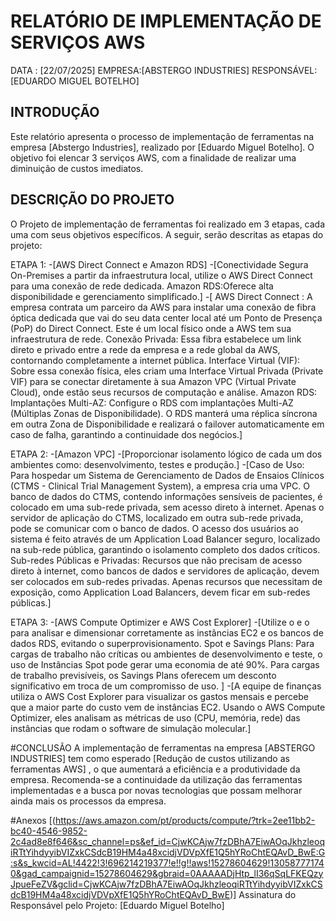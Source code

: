 # RELATÓRIO DE IMPLEMENTAÇÃO DE SERVIÇOS AWS
 DATA : [22/07/2025]
 EMPRESA:[ABSTERGO INDUSTRIES]
 RESPONSÁVEL:[EDUARDO MIGUEL BOTELHO]

 ## INTRODUÇÃO
  Este relatório apresenta o processo de implementação de ferramentas na empresa [Abstergo Industries], realizado por [Eduardo Miguel Botelho].
  O objetivo foi elencar 3 serviços AWS, com a finalidade de realizar uma
  diminuição de custos imediatos.

  ## DESCRIÇÃO DO PROJETO
  O Projeto de implementação de ferramentas foi realizado em 3 etapas, cada uma com seus objetivos específicos. A seguir, serão descritas as etapas do projeto:
  
  ETAPA 1:
  -[AWS Direct Connect e Amazon RDS]
  -[Conectividade Segura On-Premises a partir da infraestrutura local, utilize o AWS Direct Connect para uma conexão de rede dedicada. Amazon RDS:Oferece alta disponibilidade e gerenciamento simplificado.]
  -[ AWS Direct Connect :
  A empresa contrata um parceiro da AWS para instalar uma conexão de fibra óptica dedicada que vai do seu data center local até um Ponto de Presença (PoP) do Direct Connect. Este é um local físico onde a AWS tem sua infraestrutura de rede.
  Conexão Privada: Essa fibra estabelece um link direto e privado entre a rede da empresa e a rede global da AWS, contornando completamente a internet pública.
Interface Virtual (VIF): Sobre essa conexão física, eles criam uma Interface Virtual Privada (Private VIF) para se conectar diretamente à sua Amazon VPC (Virtual Private Cloud), onde estão seus recursos de computação e análise. 
    Amazon RDS:
    Implantações Multi-AZ: Configure o RDS com implantações Multi-AZ (Múltiplas Zonas de Disponibilidade). O RDS manterá uma réplica síncrona em outra Zona de Disponibilidade e realizará o failover automaticamente em caso de falha, garantindo a continuidade dos negócios.]

ETAPA 2:
  -[Amazon VPC]
  -[Proporcionar isolamento lógico de cada um dos ambientes como: desenvolvimento, testes e produção.]
  -[Caso de Uso: Para hospedar um Sistema de Gerenciamento de Dados de Ensaios Clínicos (CTMS - Clinical Trial Management System), a empresa cria uma VPC. O banco de dados do CTMS, contendo informações sensíveis de pacientes, é colocado em uma sub-rede privada, sem acesso direto à internet. Apenas o servidor de aplicação do CTMS, localizado em outra sub-rede privada, pode se comunicar com o banco de dados. O acesso dos usuários ao sistema é feito através de um Application Load Balancer seguro, localizado na sub-rede pública, garantindo o isolamento completo dos dados críticos.
  Sub-redes Públicas e Privadas: Recursos que não precisam de acesso direto à internet, como bancos de dados e servidores de aplicação, devem ser colocados em sub-redes privadas. Apenas recursos que necessitam de exposição, como Application Load Balancers, devem ficar em sub-redes públicas.]

ETAPA 3:
  -[AWS Compute Optimizer e AWS Cost Explorer]
  -[Utilize o  e o  para analisar e dimensionar corretamente as instâncias EC2 e os bancos de dados RDS, evitando o superprovisionamento.
Spot e Savings Plans: Para cargas de trabalho não críticas ou ambientes de desenvolvimento e teste, o uso de Instâncias Spot pode gerar uma economia de até 90%. Para cargas de trabalho previsíveis, os Savings Plans oferecem um desconto significativo em troca de um compromisso de uso.
]
  -[A equipe de finanças utiliza o AWS Cost Explorer para visualizar os gastos mensais e percebe que a maior parte do custo vem de instâncias EC2. Usando o AWS Compute Optimizer, eles analisam as métricas de uso (CPU, memória, rede) das instâncias que rodam o software de simulação molecular.]

#CONCLUSÃO
A implementação de ferramentas na empresa [ABSTERGO INDUSTRIES] tem como esperado [Redução de custos utilizando as ferramentas AWS] , o que aumentará a eficiência e a produtividade da empresa. Recomenda-se a continuidade da utilização das ferramentas implementadas e a busca por novas tecnologias que possam melhorar ainda mais os processos da empresa.

#Anexos
[(https://aws.amazon.com/pt/products/compute/?trk=2ee11bb2-bc40-4546-9852-2c4ad8e8f646&sc_channel=ps&ef_id=CjwKCAjw7fzDBhA7EiwAOqJkhzleoqiRTtYihdyyibVIZxkCSdcB19HM4a48xcidjVDVpXfE1Q5hYRoChtEQAvD_BwE:G:s&s_kwcid=AL!4422!3!696214219377!e!!g!!aws!15278604629!130587771740&gad_campaignid=15278604629&gbraid=0AAAAADjHtp_lI36qSqLFKEQzyJpueFeZV&gclid=CjwKCAjw7fzDBhA7EiwAOqJkhzleoqiRTtYihdyyibVIZxkCSdcB19HM4a48xcidjVDVpXfE1Q5hYRoChtEQAvD_BwE)]
Assinatura do Responsável pelo Projeto:
[Eduardo Miguel Botelho]







